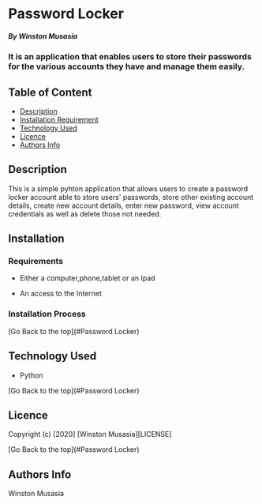 # Password Locker

##### By Winston Musasia
### It is an application that enables users to store their passwords for the various accounts they have and manage them easily.

## Table of Content

+ [Description](#description)
+ [Installation Requirement](#Installation)
+ [Technology Used](#technology-used)
+ [Licence](#licence)
+ [Authors Info](#author-Info)

## Description
<p>This is  a simple pyhton application that allows users to create a password locker account able to store users' passwords, store other existing account details, create new account details, enter new password, view account credentials as well as delete those not needed.</p>

## Installation


### Requirements

* Either a computer,phone,tablet or an Ipad

* An access to the Internet

### Installation Process

[Go Back to the top](#Password Locker)
## Technology Used
* Python



[Go Back to the top](#Password Locker)

## Licence



Copyright (c) [2020] [Winston Musasia][LICENSE]


[Go Back to the top](#Password Locker)

## Authors Info

Winston Musasia